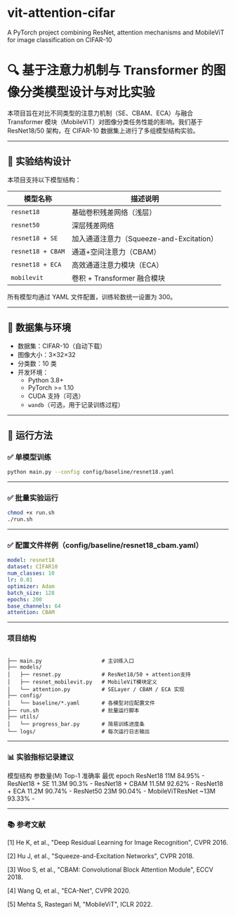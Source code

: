 # vit-attention-cifar
A PyTorch project combining ResNet, attention mechanisms and MobileViT for image classification on CIFAR-10
# 🔍 基于注意力机制与 Transformer 的图像分类模型设计与对比实验

本项目旨在对比不同类型的注意力机制（SE、CBAM、ECA）与融合 Transformer 模块（MobileViT）对图像分类任务性能的影响。我们基于 ResNet18/50 架构，在 CIFAR-10 数据集上进行了多组模型结构实验。

---

## 🧱 实验结构设计

本项目支持以下模型结构：

| 模型名称          | 描述说明                                 |
| ----------------- | ---------------------------------------- |
| `resnet18`        | 基础卷积残差网络（浅层）                 |
| `resnet50`        | 深层残差网络                             |
| `resnet18 + SE`   | 加入通道注意力（Squeeze-and-Excitation） |
| `resnet18 + CBAM` | 通道+空间注意力（CBAM）                  |
| `resnet18 + ECA`  | 高效通道注意力模块（ECA）                |
| `mobilevit`       | 卷积 + Transformer 融合模块              |

所有模型均通过 YAML 文件配置，训练轮数统一设置为 300。

---

## 🧪 数据集与环境

- 数据集：CIFAR-10（自动下载）
- 图像大小：3×32×32
- 分类数：10 类
- 开发环境：
  - Python 3.8+
  - PyTorch >= 1.10
  - CUDA 支持（可选）
  - `wandb`（可选，用于记录训练过程）

---

## 🚀 运行方法

### ✅ 单模型训练

```bash
python main.py --config config/baseline/resnet18.yaml
```
---
### ✅ 批量实验运行
```bash
chmod +x run.sh
./run.sh
```
---
### ✅ 配置文件样例（config/baseline/resnet18_cbam.yaml）
```yaml
model: resnet18
dataset: CIFAR10
num_classes: 10
lr: 0.01
optimizer: Adam
batch_size: 128
epochs: 200
base_channels: 64
attention: CBAM
```
---

### 项目结构
```text

├── main.py                   # 主训练入口
├── models/
│   ├── resnet.py             # ResNet18/50 + attention支持
│   ├── resnet_mobilevit.py   # MobileViT模块定义
│   └── attention.py          # SELayer / CBAM / ECA 实现
├── config/
│   └── baseline/*.yaml       # 各模型对应配置文件
├── run.sh                    # 批量运行脚本
├── utils/
│   └── progress_bar.py       # 简易训练进度条
└── logs/                     # 每次运行日志输出
```
---

### 📊 实验指标记录建议
模型结构	参数量(M)	Top-1 准确率	最优 epoch
ResNet18	11M	84.95%	-
ResNet18 + SE	11.3M	90.3%	-
ResNet18 + CBAM	11.5M	92.62%	-
ResNet18 + ECA	11.2M	90.74%	-
ResNet50	23M	90.04%	-
MobileViTResNet	~13M	93.33%	-

---

### 📚 参考文献
[1] He K, et al., "Deep Residual Learning for Image Recognition", CVPR 2016.

[2] Hu J, et al., "Squeeze-and-Excitation Networks", CVPR 2018.

[3] Woo S, et al., "CBAM: Convolutional Block Attention Module", ECCV 2018.

[4] Wang Q, et al., "ECA-Net", CVPR 2020.

[5] Mehta S, Rastegari M, "MobileViT", ICLR 2022.

